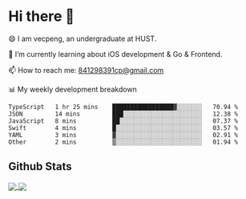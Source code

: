 
# Hi there 👋
😄 I am vecpeng, an undergraduate at HUST.

🌱 I’m currently learning about iOS development & Go & Frontend.

📫 How to reach me: 841298391cp@gmail.com

📊 My weekly development breakdown
<!--START_SECTION:waka-->

```text
TypeScript   1 hr 25 mins    █████████████████▓░░░░░░░   70.94 %
JSON         14 mins         ███░░░░░░░░░░░░░░░░░░░░░░   12.38 %
JavaScript   8 mins          ██░░░░░░░░░░░░░░░░░░░░░░░   07.37 %
Swift        4 mins          █░░░░░░░░░░░░░░░░░░░░░░░░   03.57 %
YAML         3 mins          ▓░░░░░░░░░░░░░░░░░░░░░░░░   02.91 %
Other        2 mins          ▒░░░░░░░░░░░░░░░░░░░░░░░░   01.94 %
```

<!--END_SECTION:waka-->

## Github Stats
<a href="https://github.com/anuraghazra/github-readme-stats">
  <img align="center" src="https://github-readme-stats.vercel.app/api?username=vecpeng&count_private=true&hide=stars" />
</a>
<a href="https://github.com/anuraghazra/convoychat">
  <img align="center" src="https://github-readme-stats.vercel.app/api/top-langs/?username=vecpeng&layout=compact" />
</a>
